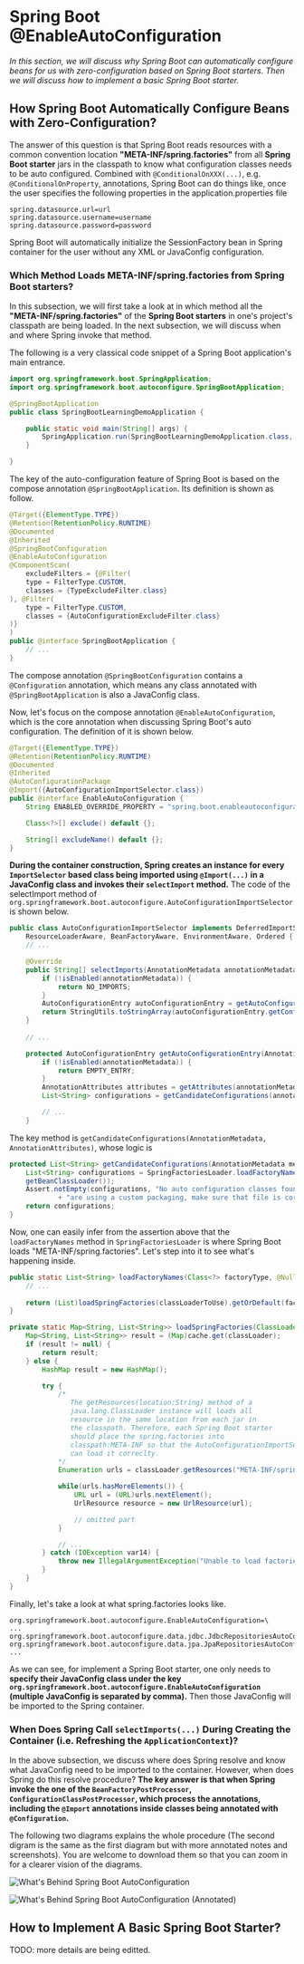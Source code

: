 # Spring Boot @EnableAutoConfiguration

*In this section, we will discuss why Spring Boot can automatically configure beans for us with zero-configuration based on Spring Boot starters. Then we will discuss how to implement a basic Spring Boot starter.*

## How Spring Boot Automatically Configure Beans with Zero-Configuration?

The answer of this question is that Spring Boot reads resources with a common convention location **"META-INF/spring.factories"** from all **Spring Boot starter** jars in the classpath to know what configuration classes needs to be auto configured. Combined with `@ConditionalOnXXX(...)`, e.g. `@ConditionalOnProperty`, annotations, Spring Boot can do things like, once the user specifies the following properties in the application.properties file

```property
spring.datasource.url=url
spring.datasource.username=username
spring.datasource.password=password
```

Spring Boot will automatically initialize the SessionFactory bean in Spring container for the user without any XML or JavaConfig configuration.

### Which Method Loads META-INF/spring.factories from Spring Boot starters?

In this subsection, we will first take a look at in which method all the **"META-INF/spring.factories"** of the **Spring Boot starters** in one's project's classpath are being loaded. In the next subsection, we will discuss when and where Spring invoke that method.

The following is a very classical code snippet of a Spring Boot application's main entrance.

```java
import org.springframework.boot.SpringApplication;
import org.springframework.boot.autoconfigure.SpringBootApplication;

@SpringBootApplication
public class SpringBootLearningDemoApplication {

    public static void main(String[] args) {
        SpringApplication.run(SpringBootLearningDemoApplication.class, args);
    }

}
```

The key of the auto-configuration feature of Spring Boot is based on the compose annotation `@SpringBootApplication`. Its definition is shown as follow.

```java
@Target({ElementType.TYPE})
@Retention(RetentionPolicy.RUNTIME)
@Documented
@Inherited
@SpringBootConfiguration
@EnableAutoConfiguration
@ComponentScan(
    excludeFilters = {@Filter(
    type = FilterType.CUSTOM,
    classes = {TypeExcludeFilter.class}
), @Filter(
    type = FilterType.CUSTOM,
    classes = {AutoConfigurationExcludeFilter.class}
)}
)
public @interface SpringBootApplication {
    // ...
}
```

The compose annotation `@SpringBootConfiguration` contains a `@Configuration` annotation, which means any class annotated with `@SpringBootApplication` is also a JavaConfig class.

Now, let's focus on the compose annotation `@EnableAutoConfiguration`, which is the core annotation when discussing Spring Boot's auto configuration. The definition of it is shown below.

```java
@Target({ElementType.TYPE})
@Retention(RetentionPolicy.RUNTIME)
@Documented
@Inherited
@AutoConfigurationPackage
@Import({AutoConfigurationImportSelector.class})
public @interface EnableAutoConfiguration {
    String ENABLED_OVERRIDE_PROPERTY = "spring.boot.enableautoconfiguration";

    Class<?>[] exclude() default {};

    String[] excludeName() default {};
}
```

**During the container construction, Spring creates an instance for every `ImportSelector` based class being imported using `@Import(...)` in a JavaConfig class and invokes their `selectImport` method.**  The code of the selectImport method of `org.springframework.boot.autoconfigure.AutoConfigurationImportSelector` is shown below.

```java
public class AutoConfigurationImportSelector implements DeferredImportSelector, BeanClassLoaderAware,
    ResourceLoaderAware, BeanFactoryAware, EnvironmentAware, Ordered {
    // ...

    @Override
    public String[] selectImports(AnnotationMetadata annotationMetadata) {
        if (!isEnabled(annotationMetadata)) {
            return NO_IMPORTS;
        }
        AutoConfigurationEntry autoConfigurationEntry = getAutoConfigurationEntry(annotationMetadata);
        return StringUtils.toStringArray(autoConfigurationEntry.getConfigurations());
    }
    
    // ...

    protected AutoConfigurationEntry getAutoConfigurationEntry(AnnotationMetadata annotationMetadata) {
        if (!isEnabled(annotationMetadata)) {
            return EMPTY_ENTRY;
        }
        AnnotationAttributes attributes = getAttributes(annotationMetadata);
        List<String> configurations = getCandidateConfigurations(annotationMetadata, attributes);

        // ...
    }

```

The key method is `getCandidateConfigurations(AnnotationMetadata, AnnotationAttributes)`, whose logic is

```java
protected List<String> getCandidateConfigurations(AnnotationMetadata metadata, AnnotationAttributes attributes) {
    List<String> configurations = SpringFactoriesLoader.loadFactoryNames(getSpringFactoriesLoaderFactoryClass(),
    getBeanClassLoader());
    Assert.notEmpty(configurations, "No auto configuration classes found in META-INF/spring.factories. If you "
            + "are using a custom packaging, make sure that file is correct.");
    return configurations;
}
```

Now, one can easily infer from the assertion above that the `loadFactoryNames` method in `SpringFactoriesLoader` is where Spring Boot loads "META-INF/spring.factories". Let's step into it to see what's happening inside.

```java
public static List<String> loadFactoryNames(Class<?> factoryType, @Nullable ClassLoader classLoader) {
    // ...
    
    return (List)loadSpringFactories(classLoaderToUse).getOrDefault(factoryTypeName, Collections.emptyList());
}

private static Map<String, List<String>> loadSpringFactories(ClassLoader classLoader) {
    Map<String, List<String>> result = (Map)cache.get(classLoader);
    if (result != null) {
        return result;
    } else {
        HashMap result = new HashMap();

        try {
            /*
               The getResources(location:String) method of a
               java.lang.ClassLoader instance will loads all
               resource in the same location from each jar in
               the classpath. Therefore, each Spring Boot starter
               should place the spring.factories into
               classpath:META-INF so that the AutoConfigurationImportSelector
               can load it correclty.
            */
            Enumeration urls = classLoader.getResources("META-INF/spring.factories");

            while(urls.hasMoreElements()) {
                URL url = (URL)urls.nextElement();
                UrlResource resource = new UrlResource(url);

                // omitted part
            }

            // ...
        } catch (IOException var14) {
            throw new IllegalArgumentException("Unable to load factories from location [META-INF/spring.factories]", var14);
        }
    }
}
```

Finally, let's take a look at what spring.factories looks like.

```text
org.springframework.boot.autoconfigure.EnableAutoConfiguration=\
...
org.springframework.boot.autoconfigure.data.jdbc.JdbcRepositoriesAutoConfiguration,\
org.springframework.boot.autoconfigure.data.jpa.JpaRepositoriesAutoConfiguration,\
...
```

As we can see, for implement a Spring Boot starter, one only needs to **specify their JavaConfig class under the key `org.springframework.boot.autoconfigure.EnableAutoConfiguration` (multiple JavaConfig is separated by comma).** Then those JavaConfig will be imported to the Spring container.

### When Does Spring Call `selectImports(...)` During Creating the Container (i.e. Refreshing the `ApplicationContext`)?

In the above subsection, we discuss where does Spring resolve and know what JavaConfig need to be imported to the container. However, when does Spring do this resolve procedure? **The key answer is that when Spring invoke the one of the `BeanFactoryPostProcessor`, `ConfigurationClassPostProcessor`, which process the annotations, including the `@Import` annotations inside classes being annotated with `@Configuration`.**

The following two diagrams explains the whole procedure (The second digram is the same as the first diagram but with more annotated notes and screenshots). You are welcome to download them so that you can zoom in for a clearer vision of the diagrams.

![What's Behind Spring Boot AutoConfiguration](./../../images/Spring-Boot-AutoConfiguration/Spring-Boot-AutoConfiguration.png)

![What's Behind Spring Boot AutoConfiguration (Annotated)](./../../images/Spring-Boot-AutoConfiguration/Spring-Boot-AutoConfiguration_annotated.png)

## How to Implement A Basic Spring Boot Starter?

TODO: more details are being editted.
